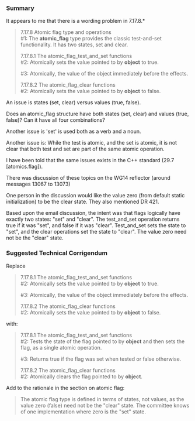 ### Summary

It appears to me that there is a wording problem in 7.17.8.\*

> 7.17.8 Atomic flag type and operations  
> #1: The **atomic\_flag** type provides the classic test-and-set functionality.
> It has two states, set and clear.
> 
> 7.17.8.1 The atomic\_flag\_test\_and\_set functions  
> #2: Atomically sets the value pointed to by **object** to true.
> 
> #3: Atomically, the value of the object immediately before the effects.
> 
> 7.17.8.2 The atomic\_flag\_clear functions  
> #2: Atomically sets the value pointed to by **object** to false.

An issue is states (set, clear) versus values (true, false).

Does an atomic\_flag structure have both states (set, clear) and values (true,
false)? Can it have all four combinations?

Another issue is 'set' is used both as a verb and a noun.

Another issue is: While the test is atomic, and the set is atomic, it is not
clear that both test and set are part of the same atomic operation.

I have been told that the same issues exists in the C\+\+ standard (29.7
\[atomics.flag]).

There was discussion of these topics on the WG14 reflector (around messages
13067 to 13073\)

One person in the discussion would like the value zero (from default static
initialization) to be the clear state. They also mentioned DR 421\.

Based upon the email discussion, the intent was that flags logically have
exactly two states: "set" and "clear". The test\_and\_set operation returns true
if it was "set", and false if it was "clear". Test\_and\_set sets the state to
"set", and the clear operations set the state to "clear". The value zero need
not be the "clear" state.

### Suggested Technical Corrigendum

Replace

> 7.17.8.1 The atomic\_flag\_test\_and\_set functions  
> #2: Atomically sets the value pointed to by **object** to true.
> 
> #3: Atomically, the value of the object immediately before the effects.
> 
> 7.17.8.2 The atomic\_flag\_clear functions  
> #2: Atomically sets the value pointed to by **object** to false.

with:

> 7.17.8.1 The atomic\_flag\_test\_and\_set functions  
> #2: Tests the state of the flag pointed to by **object** and then sets the flag,
> as a single atomic operation.
> 
> #3: Returns true if the flag was set when tested or false otherwise.
> 
> 7.17.8.2 The atomic\_flag\_clear functions  
> #2: Atomically clears the flag pointed to by **object**.

Add to the rationale in the section on atomic flag:

> The atomic flag type is defined in terms of states, not values, as the value
> zero (false) need not be the "clear" state. The committee knows of one
> implementation where zero is the "set" state.
